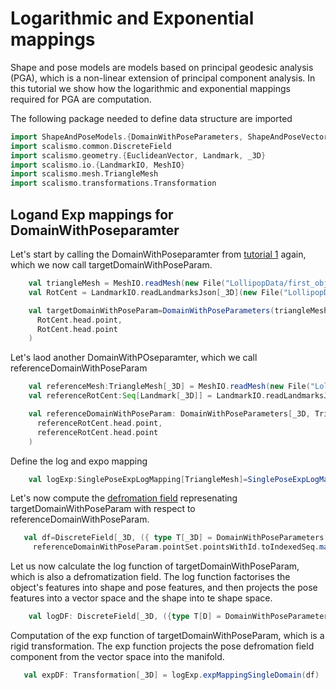
# Logarithmic and Exponential mappings
Shape and pose models are models based on principal geodesic analysis (PGA), which is a non-linear extension of principal component analysis. In this tutorial we show how the logarithmic and exponential mappings required for PGA are computation.

The following package needed to define data structure are imported
```Scala
import ShapeAndPoseModels.{DomainWithPoseParameters, ShapeAndPoseVector, SinglePoseExpLogMapping}
import scalismo.common.DiscreteField
import scalismo.geometry.{EuclideanVector, Landmark, _3D}
import scalismo.io.{LandmarkIO, MeshIO}
import scalismo.mesh.TriangleMesh
import scalismo.transformations.Transformation
```

## Logand Exp mappings for DomainWithPoseparamter
Let's start by calling the DomainWithPoseparamter from [tutorial 1](tutorial1) again, which we now call targetDomainWithPoseParam. 
```Scala
    val triangleMesh = MeshIO.readMesh(new File("LollipopData/first_objects/Synth1_30_0.stl")).get
    val RotCent = LandmarkIO.readLandmarksJson[_3D](new File("LollipopData/rotation_centers_first_object/rotCenterObj1 0.json")).get

    val targetDomainWithPoseParam=DomainWithPoseParameters(triangleMesh,
      RotCent.head.point,
      RotCent.head.point
    )
```
Let's laod another DomainWithPOseparamter, which we call referenceDomainWithPoseParam
```Scala
    val referenceMesh:TriangleMesh[_3D] = MeshIO.readMesh(new File("LollipopData/first_objects/Synth1_30_0.stl")).get
    val referenceRotCent:Seq[Landmark[_3D]] = LandmarkIO.readLandmarksJson[_3D](new File("LollipopData/rotation_centers_first_object/rotCenterObj1 0.json")).get

    val referenceDomainWithPoseParam: DomainWithPoseParameters[_3D, TriangleMesh]=DomainWithPoseParameters(referenceMesh,
      referenceRotCent.head.point,
      referenceRotCent.head.point
    )
```
Define the log and expo mapping
```Scala
    val logExp:SinglePoseExpLogMapping[TriangleMesh]=SinglePoseExpLogMapping(referenceDomainWithPoseParam)
```
 Let's now compute the [defromation field](https://scalismo.org/docs/tutorials/tutorial3) represenating targetDomainWithPoseParam with respect to referenceDomainWithPoseParam. 
 ```Scala
    val df=DiscreteField[_3D, ({ type T[_3D] = DomainWithPoseParameters[_3D, TriangleMesh] })#T, EuclideanVector[_3D]](referenceDomainWithPoseParam,
      referenceDomainWithPoseParam.pointSet.pointsWithId.toIndexedSeq.map(pt =>targetDomainWithPoseParam.pointSet.point(pt._2) - pt._1))
 ````
Let us now calculate the log function of targetDomainWithPoseParam, which is also a defromatization field. The log function factorises the object's features into shape and pose features, and then projects the pose features into a vector space and the shape into te shape space.
```Scala
    val logDF: DiscreteField[_3D, ({type T[D] = DomainWithPoseParameters[D, TriangleMesh]})#T, ShapeAndPoseVector[_3D]]=logExp.logMappingSingleDomain(df)
```
Computation of the exp function of targetDomainWithPoseParam, which is a rigid transformation. The exp function projects the pose defromation field component from the vector space into the manifold.
```Scala
   val expDF: Transformation[_3D] = logExp.expMappingSingleDomain(df)
```
